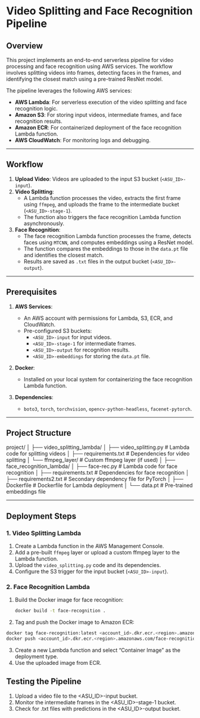 # Video Splitting and Face Recognition Pipeline

## Overview

This project implements an end-to-end serverless pipeline for video processing and face recognition using AWS services. The workflow involves splitting videos into frames, detecting faces in the frames, and identifying the closest match using a pre-trained ResNet model.

The pipeline leverages the following AWS services:
- **AWS Lambda**: For serverless execution of the video splitting and face recognition logic.
- **Amazon S3**: For storing input videos, intermediate frames, and face recognition results.
- **Amazon ECR**: For containerized deployment of the face recognition Lambda function.
- **AWS CloudWatch**: For monitoring logs and debugging.

---

## Workflow

1. **Upload Video**: Videos are uploaded to the input S3 bucket (`<ASU_ID>-input`).
2. **Video Splitting**: 
   - A Lambda function processes the video, extracts the first frame using `ffmpeg`, and uploads the frame to the intermediate bucket (`<ASU_ID>-stage-1`).
   - The function also triggers the face recognition Lambda function asynchronously.
3. **Face Recognition**:
   - The face recognition Lambda function processes the frame, detects faces using `MTCNN`, and computes embeddings using a ResNet model.
   - The function compares the embeddings to those in the `data.pt` file and identifies the closest match.
   - Results are saved as `.txt` files in the output bucket (`<ASU_ID>-output`).

---

## Prerequisites

1. **AWS Services**:
   - An AWS account with permissions for Lambda, S3, ECR, and CloudWatch.
   - Pre-configured S3 buckets:
     - `<ASU_ID>-input` for input videos.
     - `<ASU_ID>-stage-1` for intermediate frames.
     - `<ASU_ID>-output` for recognition results.
     - `<ASU_ID>-embeddings` for storing the `data.pt` file.

2. **Docker**:
   - Installed on your local system for containerizing the face recognition Lambda function.

3. **Dependencies**:
   - `boto3`, `torch`, `torchvision`, `opencv-python-headless`, `facenet-pytorch`.

---

## Project Structure
project/
│
├── video_splitting_lambda/
│   ├── video_splitting.py      # Lambda code for splitting videos
│   ├── requirements.txt        # Dependencies for video splitting
│   └── ffmpeg_layer/           # Custom ffmpeg layer (if used)
│
├── face_recognition_lambda/
│   ├── face-rec.py             # Lambda code for face recognition
│   ├── requirements.txt        # Dependencies for face recognition
│   ├── requirements2.txt       # Secondary dependency file for PyTorch
│   ├── Dockerfile              # Dockerfile for Lambda deployment
│   └── data.pt                 # Pre-trained embeddings file

---

## Deployment Steps

### 1. **Video Splitting Lambda**
1. Create a Lambda function in the AWS Management Console.
2. Add a pre-built `ffmpeg` layer or upload a custom ffmpeg layer to the Lambda function.
3. Upload the `video_splitting.py` code and its dependencies.
4. Configure the S3 trigger for the input bucket (`<ASU_ID>-input`).

### 2. **Face Recognition Lambda**
1. Build the Docker image for face recognition:
   ```bash
   docker build -t face-recognition .
   ```
2.	Tag and push the Docker image to Amazon ECR:
  ```bash
  docker tag face-recognition:latest <account_id>.dkr.ecr.<region>.amazonaws.com/face-recognition:latest
  docker push <account_id>.dkr.ecr.<region>.amazonaws.com/face-recognition:latest
  ```
3.	Create a new Lambda function and select “Container Image” as the deployment type.
4.	Use the uploaded image from ECR.
## Testing the Pipeline

1.	Upload a video file to the <ASU_ID>-input bucket.
2.	Monitor the intermediate frames in the <ASU_ID>-stage-1 bucket.
3.	Check for .txt files with predictions in the <ASU_ID>-output bucket.
